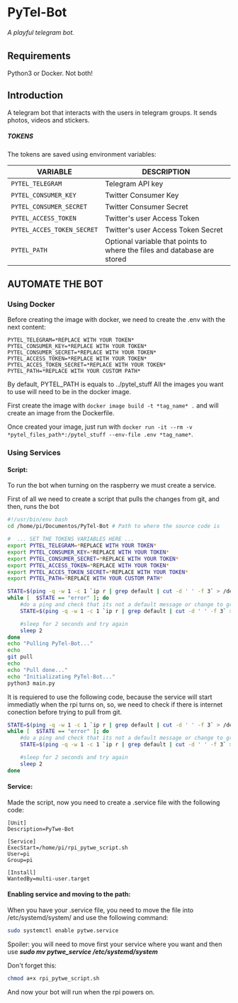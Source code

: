 # PyTel-Bot
###### A playful telegram bot.
## Requirements
Python3 or Docker. Not both!

## Introduction
A telegram bot that interacts with the users in telegram groups. It sends photos, videos 
and stickers.

##### _TOKENS_
The tokens are saved using environment variables:

| VARIABLE | DESCRIPTION |
|----------|--------------|
| `PYTEL_TELEGRAM` | Telegram API key |
| `PYTEL_CONSUMER_KEY` | Twitter Consumer Key |
| `PYTEL_CONSUMER_SECRET` | Twitter Consumer Secret |
| `PYTEL_ACCESS_TOKEN` | Twitter's user Access Token |
| `PYTEL_ACCES_TOKEN_SECRET` | Twitter's user Access Token Secret |
| `PYTEL_PATH` | Optional variable that points to where the files and database are stored |

## AUTOMATE THE BOT

### Using Docker
Before creating the image with docker, we need to create the .env with the next content:
```
PYTEL_TELEGRAM=*REPLACE WITH YOUR TOKEN*
PYTEL_CONSUMER_KEY=*REPLACE WITH YOUR TOKEN*
PYTEL_CONSUMER_SECRET=*REPLACE WITH YOUR TOKEN*
PYTEL_ACCESS_TOKEN=*REPLACE WITH YOUR TOKEN*
PYTEL_ACCES_TOKEN_SECRET=*REPLACE WITH YOUR TOKEN*
PYTEL_PATH=*REPLACE WITH YOUR CUSTOM PATH*
```

By default, PYTEL_PATH is equals to ../pytel_stuff
All the images you want to use will need to be in the docker image.

First create the image with `docker image build -t *tag_name* .` and will create an image from the Dockerfile.

Once created your image, just run with `docker run -it --rm -v *pytel_files_path*:/pytel_stuff --env-file .env *tag_name*`.


### Using Services
#### Script:

To run the bot when turning on the raspberry we must create a service.

First of all we need to create a script that pulls the changes from git, and then, runs the bot
```sh
#!/usr/bin/env bash
cd /home/pi/Documentos/PyTel-Bot # Path to where the source code is

#  ... SET THE TOKENS VARIABLES HERE ...
export PYTEL_TELEGRAM=*REPLACE WITH YOUR TOKEN*
export PYTEL_CONSUMER_KEY=*REPLACE WITH YOUR TOKEN*
export PYTEL_CONSUMER_SECRET=*REPLACE WITH YOUR TOKEN*
export PYTEL_ACCESS_TOKEN=*REPLACE WITH YOUR TOKEN*
export PYTEL_ACCES_TOKEN_SECRET=*REPLACE WITH YOUR TOKEN*
export PYTEL_PATH=*REPLACE WITH YOUR CUSTOM PATH*

STATE=$(ping -q -w 1 -c 1 `ip r | grep default | cut -d ' ' -f 3` > /dev/null && echo ok || echo error)
while [  $STATE == "error" ]; do
    #do a ping and check that its not a default message or change to grep for something else
    STATE=$(ping -q -w 1 -c 1 `ip r | grep default | cut -d ' ' -f 3` > /dev/null && echo ok || echo error)

    #sleep for 2 seconds and try again
    sleep 2
done
echo "Pulling PyTel-Bot..."
echo
git pull
echo
echo "Pull done..."
echo "Initializating PyTel-Bot..."
python3 main.py
```


It is requiered to use the following code, because the service will start immediatly when the rpi turns on, so, we need to
check if there is internet conection before trying to pull from git.
```sh
STATE=$(ping -q -w 1 -c 1 `ip r | grep default | cut -d ' ' -f 3` > /dev/null && echo ok || echo error)
while [  $STATE == "error" ]; do
    #do a ping and check that its not a default message or change to grep for something else
    STATE=$(ping -q -w 1 -c 1 `ip r | grep default | cut -d ' ' -f 3` > /dev/null && echo ok || echo error)

    #sleep for 2 seconds and try again
    sleep 2
done
```

#### Service:

Made the script, now you need to create a .service file with the following code:
```
[Unit]
Description=PyTwe-Bot

[Service]
ExecStart=/home/pi/rpi_pytwe_script.sh
User=pi
Group=pi

[Install]
WantedBy=multi-user.target
```

#### Enabling service and moving to the path:

When you have your .service file, you need to move the file into /etc/systemd/system/ and use the following command:
```sh
sudo systemctl enable pytwe.service
```

Spoiler: you will need to move first your service where you want and then use *__sudo mv pytwe_service /etc/systemd/system__*

Don't forget this:
```sh
chmod a+x rpi_pytwe_script.sh
```

And now your bot will run when the rpi powers on.
